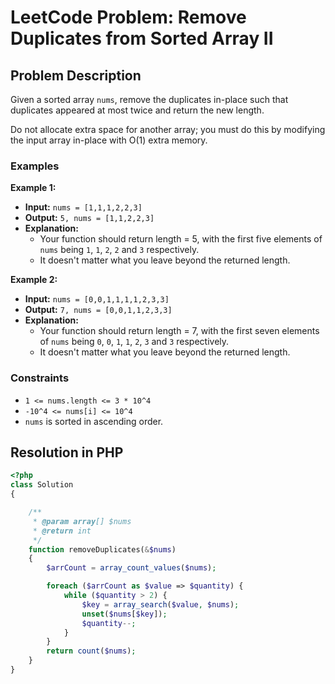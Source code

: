 # LeetCode Problem: Remove Duplicates from Sorted Array II

## Problem Description

Given a sorted array `nums`, remove the duplicates in-place such that duplicates appeared at most twice and return the new length.

Do not allocate extra space for another array; you must do this by modifying the input array in-place with O(1) extra memory.

### Examples

**Example 1:**

- **Input:** `nums = [1,1,1,2,2,3]`
- **Output:** `5, nums = [1,1,2,2,3]`
- **Explanation:** 
  - Your function should return length = 5, with the first five elements of `nums` being `1`, `1`, `2`, `2` and `3` respectively.
  - It doesn't matter what you leave beyond the returned length.

**Example 2:**

- **Input:** `nums = [0,0,1,1,1,1,2,3,3]`
- **Output:** `7, nums = [0,0,1,1,2,3,3]`
- **Explanation:** 
  - Your function should return length = 7, with the first seven elements of `nums` being `0`, `0`, `1`, `1`, `2`, `3` and `3` respectively.
  - It doesn't matter what you leave beyond the returned length.

### Constraints

- `1 <= nums.length <= 3 * 10^4`
- `-10^4 <= nums[i] <= 10^4`
- `nums` is sorted in ascending order.

## Resolution in PHP

```php
<?php
class Solution
{

    /**
     * @param array[] $nums
     * @return int
     */
    function removeDuplicates(&$nums)
    {
        $arrCount = array_count_values($nums);

        foreach ($arrCount as $value => $quantity) {
            while ($quantity > 2) {
                $key = array_search($value, $nums);
                unset($nums[$key]);
                $quantity--;
            }
        }
        return count($nums);
    }
}
```
